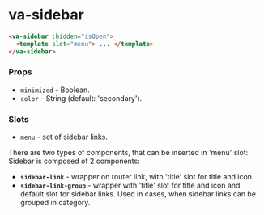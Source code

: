 # va-sidebar

```html
<va-sidebar :hidden="isOpen">
  <template slot="menu"> ... </template>
</va-sidebar>
```

### Props
* `minimized` - Boolean.
* `color` - String (default: 'secondary').

### Slots
* `menu` - set of sidebar links.

There are two types of components, that can be inserted in 'menu' slot:
Sidebar is composed of 2 components:
* **`sidebar-link`** - wrapper on router link, with 'title' slot for title and icon.
* **`sidebar-link-group`** - wrapper with 'title' slot for title and icon and default slot for sidebar links. Used in cases, when sidebar links can be grouped in category.

